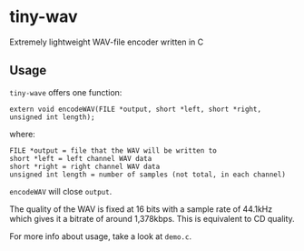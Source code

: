 # tiny-wav
Extremely lightweight WAV-file encoder written in C

## Usage
`tiny-wave` offers one function:
```
extern void encodeWAV(FILE *output, short *left, short *right, unsigned int length);
```
where:
```
FILE *output = file that the WAV will be written to
short *left = left channel WAV data
short *right = right channel WAV data
unsigned int length = number of samples (not total, in each channel)
```
`encodeWAV` will close `output`.

The quality of the WAV is fixed at 16 bits with a sample rate of 44.1kHz which gives it a bitrate of around 1,378kbps. This is equivalent to CD quality.

For more info about usage, take a look at `demo.c`.
